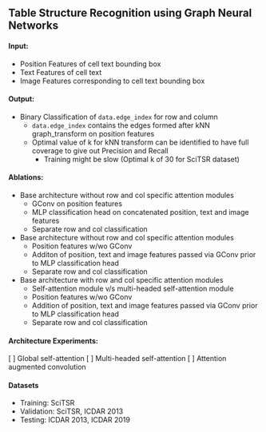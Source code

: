 ## Table Structure Recognition using Graph Neural Networks

#### Input:
* Position Features of cell text bounding box
* Text Features of cell text
* Image Features corresponding to cell text bounding box

#### Output:
* Binary Classification of `data.edge_index` for row and column
    * `data.edge_index` contains the edges formed after kNN graph_transform on position features
    * Optimal value of k for kNN transform can be identified to have full coverage to give out Precision and Recall
        * Training might be slow (Optimal k of 30 for SciTSR dataset)

#### Ablations:
* Base architecture without row and col specific attention modules
    * GConv on position features
    * MLP classification head on concatenated position, text and image features
    * Separate row and col classification
* Base architecture without row and col specific attention modules
    * Position features w/wo GConv
    * Additon of position, text and image features passed via GConv prior to MLP classification head
    * Separate row and col classification
* Base architecture with row and col specific attention modules
    * Self-attention module v/s multi-headed self-attention module
    * Position features w/wo GConv
    * Addition of position, text and image features passed via GConv prior to MLP classification head
    * Separate row and col classification

#### Architecture Experiments:
[ ] Global self-attention
[ ] Multi-headed self-attention
[ ] Attention augmented convolution

#### Datasets
* Training: SciTSR
* Validation: SciTSR, ICDAR 2013
* Testing: ICDAR 2013, ICDAR 2019